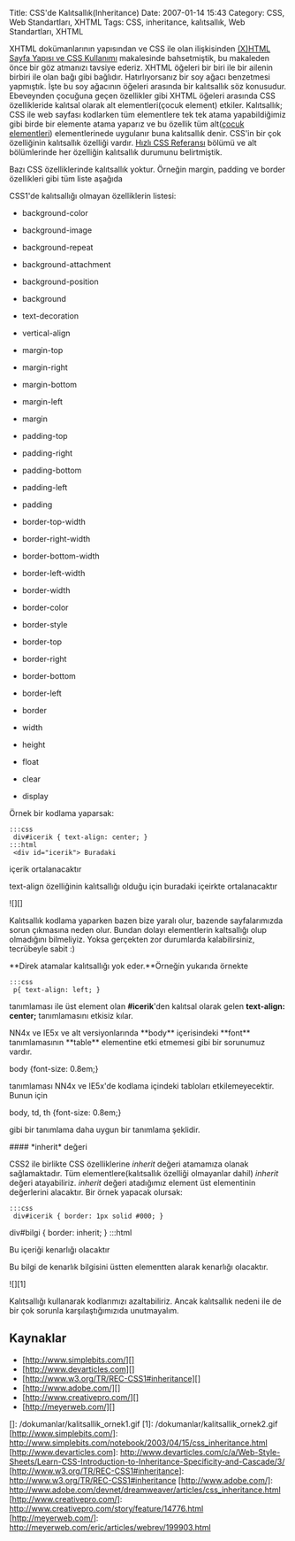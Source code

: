 Title: CSS&#039;de Kalıtsallık(Inheritance)
Date: 2007-01-14 15:43
Category: CSS, Web Standartları, XHTML
Tags: CSS, inheritance, kalıtsallık, Web Standartları, XHTML

XHTML dokümanlarının yapısından ve CSS ile olan ilişkisinden [(X)HTML Sayfa Yapısı ve CSS Kullanımı][] makalesinde bahsetmiştik, bu makaleden
önce bir göz atmanızı tavsiye ederiz. XHTML öğeleri bir biri ile bir
ailenin birbiri ile olan bağı gibi bağlıdır. Hatırlıyorsanız bir soy
ağacı benzetmesi yapmıştık. İşte bu soy ağacının öğeleri arasında bir
kalıtsallık söz konusudur. Ebeveynden çocuğuna geçen özellikler gibi
XHTML öğeleri arasında CSS özellikleride kalıtsal olarak alt
elementleri(çocuk element) etkiler.<!--more--> Kalıtsallık; CSS ile web
sayfası kodlarken tüm elementlere tek tek atama yapabildiğimiz gibi
birde bir elemente atama yaparız ve bu özellik tüm alt([çocuk elementleri][(X)HTML Sayfa Yapısı ve CSS Kullanımı]) elementlerinede
uygulanır buna kalıtsallık denir. CSS'in bir çok özelliğinin kalıtsallık
özelliği vardır. [Hızlı CSS Referansı][] bölümü ve alt bölümlerinde her
özelliğin kalıtsallık durumunu belirtmiştik.

Bazı CSS özelliklerinde kalıtsallık yoktur. Örneğin margin, padding ve
border özellikleri gibi tüm liste aşağıda

<div class="ekstrabilgi">
CSS1'de kalıtsallığı olmayan özelliklerin listesi:

-   background-color
-   background-image
-   background-repeat
-   background-attachment
-   background-position
-   background
-   text-decoration
-   vertical-align
-   margin-top
-   margin-right

-   margin-bottom
-   margin-left
-   margin
-   padding-top
-   padding-right
-   padding-bottom
-   padding-left
-   padding
-   border-top-width
-   border-right-width

-   border-bottom-width
-   border-left-width
-   border-width
-   border-color
-   border-style
-   border-top
-   border-right
-   border-bottom
-   border-left
-   border

-   width
-   height
-   float
-   clear
-   display

</div>
Örnek bir kodlama yaparsak:

	:::css
	 div#icerik { text-align: center; }
 	:::html
	 <div id="icerik"> Buradaki
içerik ortalanacaktır <p> text-align özelliğinin kalıtsallığı olduğu
için buradaki içeirkte ortalanacaktır </p> </div> 

![][]

Kalıtsallık kodlama yaparken bazen bize yaralı olur, bazende
sayfalarımızda sorun çıkmasına neden olur. Bundan dolayı elementlerin
kaltsallığı olup olmadığını bilmeliyiz. Yoksa gerçekten zor durumlarda
kalabilirsiniz, tecrübeyle sabit :)

**Direk atamalar kalıtsallığı yok eder.**Örneğin yukarıda örnekte

	:::css
	 p{ text-align: left; } 

tanımlaması ile üst element olan **#icerik**'den kalıtsal olarak gelen
**text-align: center;** tanımlamasını etkisiz kılar.

<div class="ekstrabilgi">
NN4x ve IE5x ve alt versiyonlarında **body** içerisindeki **font**
tanımlamasının **table** elementine etki etmemesi gibi bir sorunumuz
vardır.   
  
body {font-size: 0.8em;}  
  
tanımlaması NN4x ve IE5x'de kodlama içindeki tabloları
etkilemeyecektir. Bunun için   
  
body, td, th {font-size: 0.8em;}  
  
gibi bir tanımlama daha uygun bir tanımlama şeklidir.

</div>
#### *inherit* değeri

CSS2 ile birlikte CSS özelliklerine *inherit* değeri atamamıza olanak
sağlamaktadır. Tüm elementlere(kalıtsallık özelliği olmayanlar dahil)
*inherit* değeri atayabiliriz. *inherit* değeri atadığımız element üst
elementinin değerlerini alacaktır. Bir örnek yapacak olursak:

	:::css
	 div#icerik { border: 1px solid #000; }
div#bilgi { border: inherit; }  	:::html
	 <div id="icerik"> Bu içeriği kenarlığı olacaktır
<div id="bilgi"> Bu bilgi de kenarlık bilgisini üstten elementten
alarak kenarlığı olacaktır. </div> </div> 

![][1]

Kalıtsallığı kullanarak kodlarımızı azaltabiliriz. Ancak kalıtsallık
nedeni ile de bir çok sorunla karşılaştığımızıda unutmayalım.

## Kaynaklar

-   [http://www.simplebits.com/][]
-   [http://www.devarticles.com][]
-   [http://www.w3.org/TR/REC-CSS1#inheritance][]
-   [http://www.adobe.com/][]
-   [http://www.creativepro.com/][]
-   [http://meyerweb.com/][]

</p>

  [(X)HTML Sayfa Yapısı ve CSS Kullanımı]: http://www.fatihhayrioglu.com/xhtml-sayfa-yapisi-ve-css-kullanimi/
  [Hızlı CSS Referansı]: http://www.fatihhayrioglu.com/hizli-css-referansi/
  []: /dokumanlar/kalitsallik_ornek1.gif
  [1]: /dokumanlar/kalitsallik_ornek2.gif
  [http://www.simplebits.com/]: http://www.simplebits.com/notebook/2003/04/15/css_inheritance.html
  [http://www.devarticles.com]: http://www.devarticles.com/c/a/Web-Style-Sheets/Learn-CSS-Introduction-to-Inheritance-Specificity-and-Cascade/3/
  [http://www.w3.org/TR/REC-CSS1#inheritance]: http://www.w3.org/TR/REC-CSS1#inheritance
  [http://www.adobe.com/]: http://www.adobe.com/devnet/dreamweaver/articles/css_inheritance.html
  [http://www.creativepro.com/]: http://www.creativepro.com/story/feature/14776.html
  [http://meyerweb.com/]: http://meyerweb.com/eric/articles/webrev/199903.html
